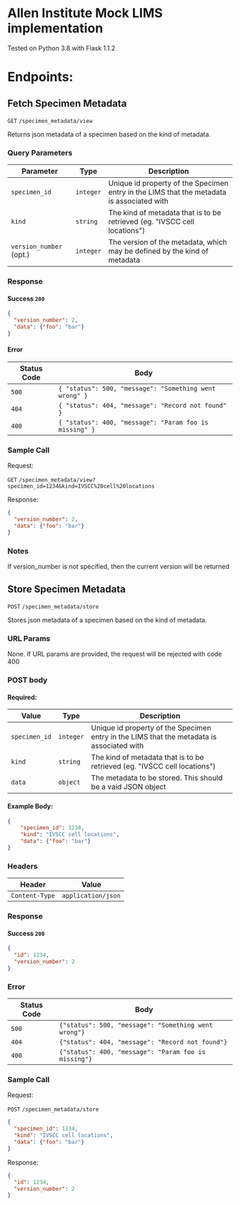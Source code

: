 # Allen Institute Mock LIMS implementation

Tested on Python 3.8 with Flask 1.1.2

# Endpoints:

## Fetch Specimen Metadata

`GET` `/specimen_metadata/view`

Returns json metadata of a specimen based on the kind of metadata.

### Query Parameters

|Parameter|Type|Description|
|---|---|---|
|`specimen_id`|`integer`|Unique id property of the Specimen entry in the LIMS that the metadata is associated with|
|`kind`|`string`|The kind of metadata that is to be retrieved (eg. "IVSCC cell locations")|
|`version_number` (opt.)|`integer`|The version of the metadata, which may be defined by the kind of metadata|

### Response

#### Success `200`

```json
{
  "version_number": 2,
  "data": {"foo": "bar"}
}
```

#### Error

|Status Code|Body|
|---|---|
|`500`|`{ "status": 500, "message": "Something went wrong" }`|
|`404`|`{ "status": 404, "message": "Record not found" }`|
|`400`|`{ "status": 400, "message": "Param foo is missing" }`|

### Sample Call

Request:

`GET` `/specimen_metadata/view?specimen_id=1234&kind=IVSCC%20cell%20locations`

Response:

```json
{
  "version_number": 2,
  "data": {"foo": "bar"}
}
```

### Notes

If version_number is not specified, then the current version will be returned

## Store Specimen Metadata

`POST` `/specimen_metadata/store`

Stores json metadata of a specimen based on the kind of metadata.

### URL Params

None. If URL params are provided, the request will be rejected with code 400

### POST body

#### Required:

|Value|Type|Description|
|---|---|---|
|`specimen_id`|`integer`|Unique id property of the Specimen entry in the LIMS that the metadata is associated with|
|`kind`|`string`|The kind of metadata that is to be retrieved (eg. "IVSCC cell locations")|
|`data`|`object`|The metadata to be stored. This should be a vaid JSON object|

#### Example Body:

```json
{
    "specimen_id": 1234,
    "kind": "IVSCC cell locations",
    "data": {"foo": "bar"}
}
```

### Headers

|Header|Value|
|---|---|
|`Content-Type`|`application/json`|

### Response

#### Success `200`

```json
{
  "id": 1234,
  "version_number": 2
}
```

### Error

|Status Code|Body|
|---|---|
|`500`|`{"status": 500, "message": "Something went wrong"}`|
|`404`|`{"status": 404, "message": "Record not found"}`|
|`400`|`{"status": 400, "message": "Param foo is missing"}`|

### Sample Call

Request: 

`POST` `/specimen_metadata/store`

```json
{
  "specimen_id": 1234,
  "kind": "IVSCC cell locations",
  "data": {"foo": "bar"}
}
```

Response: 

```json
{
  "id": 1234,
  "version_number": 2
}
```
